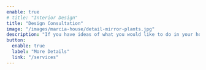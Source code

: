 ```yaml
---
enable: true
# title: "Interior Design"
title: "Design Consultation"
image: "/images/marcia-house/detail-mirror-plants.jpg"
description: "If you have ideas of what you would like to do in your home but are struggling to make decisions or no you want to make a change but have no idea where to start add to our consultation could be the answer. Either online or in person you will have a one-to-one meeting with Rachel during which we will be able to assist with your design dilemmas and provide solutions. We will also provide a follow-up document detailing everything discussed and all relevant information to help you action the new design scheme."
button:
  enable: true
  label: "More Details"
  link: "/services"
---
```

